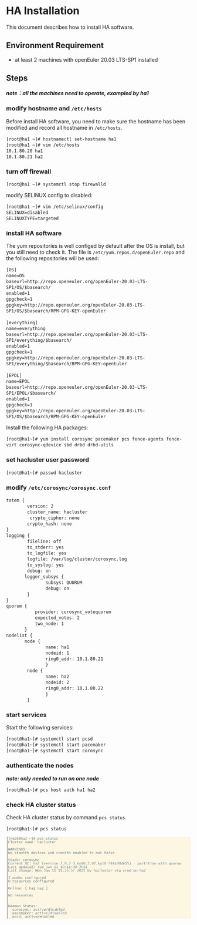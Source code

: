 # HA Installation

This document describes how to install HA software.

## Environment Requirement

 - at least 2 machines with openEuler 20.03 LTS-SP1 installed

## Steps

***note：all the machines need to operate, exampled by ha1***

### modify hostname and `/etc/hosts`

Before install HA software, you need to make sure the hostname has been modified and record all hostname in `/etc/hosts`.

```
[root@ha1 ~]# hostnamectl set-hostname ha1
[root@ha1 ~]# vim /etc/hosts
10.1.80.20 ha1
10.1.80.21 ha2
```

### turn off firewall

```
[root@ha1 ~]# systemctl stop firewalld
```

modify SELINUX config to disabled:

```
[root@ha1 ~]# vim /etc/selinux/config
SELINUX=disabled
SELINUXTYPE=targeted
```

### install HA software

The yum repositories is well configed by default after the OS is install, but you still need to check it. The file is `/etc/yum.repos.d/openEuler.repo` and the following repositories will be used:

```
[OS]
name=OS
baseurl=http://repo.openeuler.org/openEuler-20.03-LTS-SP1/OS/$basearch/
enabled=1
gpgcheck=1
gpgkey=http://repo.openeuler.org/openEuler-20.03-LTS-SP1/OS/$basearch/RPM-GPG-KEY-openEuler

[everything]
name=everything
baseurl=http://repo.openeuler.org/openEuler-20.03-LTS-SP1/everything/$basearch/
enabled=1
gpgcheck=1
gpgkey=http://repo.openeuler.org/openEuler-20.03-LTS-SP1/everything/$basearch/RPM-GPG-KEY-openEuler

[EPOL]
name=EPOL
baseurl=http://repo.openeuler.org/openEuler-20.03-LTS-SP1/EPOL/$basearch/
enabled=1
gpgcheck=1
gpgkey=http://repo.openeuler.org/openEuler-20.03-LTS-SP1/OS/$basearch/RPM-GPG-KEY-openEuler
```

Install the following HA packages:

```
[root@ha1~]# yum install corosync pacemaker pcs fence-agents fence-virt corosync-qdevice sbd drbd drbd-utils
```

### set hacluster user password

```
[root@ha1~]# passwd hacluster
```

### modify `/etc/corosync/corosync.conf`

```
totem {
        version: 2
        cluster_name: hacluster
         crypto_cipher: none
        crypto_hash: none
}
logging {         
        fileline: off
        to_stderr: yes
        to_logfile: yes
        logfile: /var/log/cluster/corosync.log
        to_syslog: yes
        debug: on
       logger_subsys {
               subsys: QUORUM
               debug: on
        }
}
quorum {
           provider: corosync_votequorum
           expected_votes: 2
           two_node: 1
       }
nodelist {
       node {
               name: ha1
               nodeid: 1
               ring0_addr: 10.1.80.21
               }
        node {
               name: ha2
               nodeid: 2
               ring0_addr: 10.1.80.22
               }
        }
```

### start services

Start the following services:

```
[root@ha1~]# systemctl start pcsd
[root@ha1~]# systemctl start pacemaker
[root@ha1~]# systemctl start corosync
```

### authenticate the nodes

***note: only needed to run on one node***

```
[root@ha1~]# pcs host auth ha1 ha2
```

### check HA cluster status

Check HA cluster status by command `pcs status`.

```
[root@ha1~]# pcs status
```

![pcs status](../pictures/pcs_status.png)

